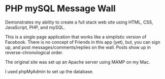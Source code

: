 # PHP mySQL Message Wall
Demonstrates my ability to create a full stack web site using HTML, CSS, JavaScript, PHP, and mySQL.

This is a single page application that works like a simplistic version of Facebook. There is no concept of Friends in this app (yet), but, you can sign up, and post messages/comments/replies on the wall. Posts show up in reverse-chronological order.

The original site was set up an Apache server using MAMP on my Mac.

I used phpMyAdmin to set up the database.
